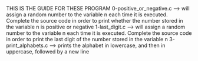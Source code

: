 THIS IS THE GUIDE FOR THESE PROGRAM
0-positive_or_negative.c --> will assign a random number to the variable n each time it is executed. Complete the source code in order to print whether the number stored in the variable n is positive or negative
1-last_digit.c --> will assign a random number to the variable n each time it is executed. Complete the source code in order to print the last digit of the number stored in the variable n
3-print_alphabets.c --> prints the alphabet in lowercase, and then in uppercase, followed by a new line

